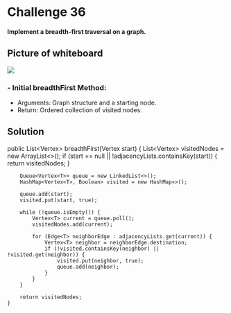 # Challenge 36
#### Implement a breadth-first traversal on a graph.
## Picture of whiteboard
<img src="C:\Users\C-ROAD\IdeaProjects\data-structures-and-algorithms\codeChallenges05\app\src\assets\cc36.jpg "/>

### - Initial breadthFirst Method:
- Arguments:   Graph structure and a starting node.
- Return: Ordered collection of visited nodes.
## Solution
public List<Vertex<T>> breadthFirst(Vertex<T> start) {
List<Vertex<T>> visitedNodes = new ArrayList<>();
if (start == null || !adjacencyLists.containsKey(start)) {
return visitedNodes;
}

        Queue<Vertex<T>> queue = new LinkedList<>();
        HashMap<Vertex<T>, Boolean> visited = new HashMap<>();

        queue.add(start);
        visited.put(start, true);

        while (!queue.isEmpty()) {
            Vertex<T> current = queue.poll();
            visitedNodes.add(current);

            for (Edge<T> neighborEdge : adjacencyLists.get(current)) {
                Vertex<T> neighbor = neighborEdge.destination;
                if (!visited.containsKey(neighbor) || !visited.get(neighbor)) {
                    visited.put(neighbor, true);
                    queue.add(neighbor);
                }
            }
        }

        return visitedNodes;
    }